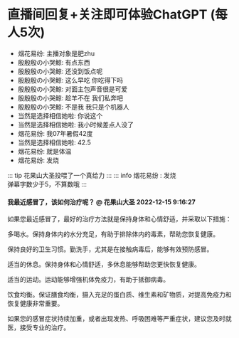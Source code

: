 # 直播间回复+关注即可体验ChatGPT (每人5次)
<ul class="gpt-fix-window"><li>烟花易纷: <span style="color:var(--vp-c-brand);"> 主播对象是肥zhu</span></li><li>殷殷殷の小哭鯨: <span style="color:var(--vp-c-brand);"> 有点东西</span></li><li>殷殷殷の小哭鯨: <span style="color:var(--vp-c-brand);"> 还没到饭点呢</span></li><li>殷殷殷の小哭鯨: <span style="color:var(--vp-c-brand);"> 这么早吃 你吃得下吗</span></li><li>殷殷殷の小哭鯨: <span style="color:var(--vp-c-brand);"> 对面主包声音很是可爱</span></li><li>殷殷殷の小哭鯨: <span style="color:var(--vp-c-brand);"> 趁羊不在 我们私奔吧</span></li><li>殷殷殷の小哭鯨: <span style="color:var(--vp-c-brand);"> 不是我 我只是个机器人</span></li><li>当然是选择相信她啦: <span style="color:var(--vp-c-brand);"> 你说这个</span></li><li>当然是选择相信她啦: <span style="color:var(--vp-c-brand);"> 我小时候差点人没了</span></li><li>烟花易纷: <span style="color:var(--vp-c-brand);"> 我07年暑假42度</span></li><li>当然是选择相信她啦: <span style="color:var(--vp-c-brand);"> 42.5</span></li><li>烟花易纷: <span style="color:var(--vp-c-brand);"> 就是体温</span></li><li>烟花易纷: <span style="color:var(--vp-c-brand);"> 发烧</span></li></ul>

::: tip 花果山大圣投喂了一个真给力
:::
::: info 烟花易纷   :<span style="color:var(--vp-c-brand);"> 发烧 </span>     
 弹幕字数少于5，不算数哦
:::
#### 我最近感冒了，该如何治疗呢？ @ 花果山大圣  2022-12-15 9:16:27
如果您最近感冒了，最好的治疗方法就是保持身体和心情舒适，并采取以下措施：

多喝水。保持身体内的水分充足，有助于排除体内的毒素，帮助您恢复健康。

保持良好的卫生习惯。勤洗手，尤其是在接触病毒后，能够有效预防感冒。

适当的休息。保持身体和心情舒适，多休息能够帮助您更快恢复健康。

适当的运动。运动能够增强机体免疫力，有助于抵御病毒。

饮食均衡。保证膳食均衡，摄入充足的蛋白质、维生素和矿物质，对提高免疫力和恢复健康非常重要。

 如果您的感冒症状持续加重，或者出现发热、呼吸困难等严重症状，建议您及时就医，接受专业的治疗。